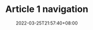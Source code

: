---
weight: 4
title: "Article 1 navigation"
description: "hahahahahaaa"
date: 2022-03-25T21:57:40+08:00
lastmod: 2022-03-25T16:45:40+08:00
draft: false
authors: ["Xiaoyi"]
featuredImage: "featured-image.webp"

tags: ["ceshi"]
categories: ["navigation"]
navigation: ["Data Analysis Tool"]

lightgallery: true
toc: true

pinned: false

recommend: false
recommend1: false
---